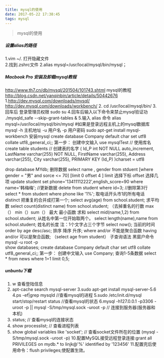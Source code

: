 ```yaml
---
title: mysql的使用
date: 2017-05-22 17:38:45
tags: mysql
---
```

> mysql的使用

##### 设置alias的路径
1.vim ~/.               打开隐藏文件  
2.找到.zshrc文件 
2.alias mysql=/usr/local/mysql/bin/mysql；

##### Macbook Pro 安装及卸载mysql教程
http://www.th7.cn/db/mysql/201504/101743.shtml   mysql的教程
http://blog.csdn.net/yanqinbin/article/details/50442676   
1.http://dev.mysql.com/downloads/mysql/
  http://dev.mysql.com/downloads/workbench/
2. cd /usr/local/mysql/bin/
3.回车后 登录管理员权限  sudo su
4.回车后输入以下命令来禁止mysql验证功    ./mysqld_safe --skip-grant-tables &
5.输入 alias 命令   alias mysql=/usr/local/mysql/bin/mysql
#如果是登录远程主机上的mysql数据库 mysql -h 主机地址 -u 用户名 -p 用户密码
sudo apt-get install mysql-workbench   安装mysql
create database Company default char set utf8 collate utf8_general_ci;; 第一步： 创建中文输入
use mysqlTest           // 使用库名
create table students   // 创建表的名字
(
Id_P int NOT NULL auto_increment,
LastName varchar(255) NOT NULL,
FirstName varchar(255),
Address varchar(255),
City varchar(255),
PRIMARY KEY (Id_P)
)charset = utf8 

drop database MYdb;  删除数据
select  name , gender from stduent
[where gender = "男" and sorce <= 70]
[limit 0 offset 4 ]   limit 选择下标  offset 选择几项
update student set phone='13411112222',english_score=90 where name='韩梅梅';    //更新数据
delete from student where id=3;         //删除第3行 
select * from student where phone like '1%';  取电话开头市1的所有电话
distinct  把重复的合并成打第一个;
select avg(age) from school.student;   求平均数
select count(distinct name) from school.student;  （去掉重名的行数
max（） min（）sum（）  最大 最小函数  求和
select mid(name,1,2) from school.student;  从姓名中第一位开始取两个。
select length(name),name from school.student;   姓名的长度   注：1个文字占三个字节
select now();  当前的时间
order by age desc/asc;  排序 降序 升序;
where and/or  不能是聚合函数  having and/or   可以是聚合函数;
（select age from student） 子查询语法
黑窗户命令
mysql -u root -p  
show databases;
create database Company default char set utf8 collate utf8_general_ci;; 第一步： 创建中文输入
use Company;
查询1-5条数据
select * from news where 1=1 limit 0,5;

##### unbuntu下载

1. w 查看登陆信息
2. apt-cache search mysql-server
3.sudo apt-get install mysql-server-5.6
4.ps -ef|grep mysqld      //查看mysql的进程
5.sudo /etc/init.d/mysql start/stop/restart status       //查看mysql的状态
6.mysql -h127.0.0.1 -p3306 -uroot -p   ||    mysql -S/tmp/mysql.sock -uroot -p               // 连接到服务器(服务器和本机)
7. status;                 // 查看mysql的连接状态
8. show processlist;     // 查看进程列表
9. show global variables like 'socket';   // 查看socket文件所在的位置  (mysql -S/tmp/mysql.sock -uroot -p)
10.配置MySQL接受远程登录连接:grant all PRIVILEGES on mydb.* to linjk@'%' identified by '123456'
11.配置完后使用命令：flush privileges;使配置生效。